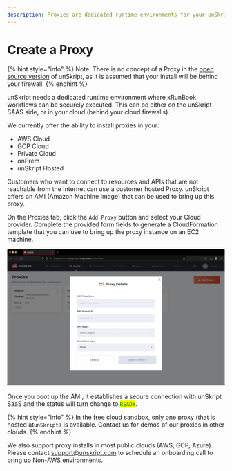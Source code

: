 ```yaml
---
description: Proxies are dedicated runtime environments for your unSkript install
---
```


# Create a Proxy

{% hint style="info" %}
Note: There is no concept of a Proxy in the [open source version](https://github.com/unskript/Awesome-CloudOps-Automation) of unSkript, as it is assumed that your install will be behind your firewall.
{% endhint %}

unSkript needs a dedicated runtime environment where xRunBook workflows can be securely executed. This can be either on the unSkript SAAS side, or in your cloud (behind your cloud firewalls).

We currently offer the ability to install proxies in your:

* AWS Cloud
* GCP Cloud
* Private Cloud
* onPrem
* unSkript Hosted



Customers who want to connect to resources and APIs that are not reachable from the Internet can use a customer hosted Proxy. unSkript offers an AMI (Amazon Machine Image) that can be used to bring up this proxy.

On the Proxies tab, click the `Add Proxy` button and select your Cloud provider. Complete the provided form fields to generate a CloudFormation template that you can use to bring up the proxy instance on an EC2 machine.

![Environment Bringup is done using CloudFormation or Terraform templates](<../../.gitbook/assets/Screenshot 2022-08-17 at 8.15.38 PM.png>)

Once you boot up the AMI, it establishes a secure connection with unSkript SaaS and the status will turn change to <mark style="color:green;background-color:yellow;">`READY`</mark>.

{% hint style="info" %}
In the [free cloud sandbox,](https://us.app.unskript.io/) only one proxy (that is hosted at`unSkript)` is available. Contact us for demos of our proxies in other clouds.
{% endhint %}

We also support proxy installs in most public clouds (AWS, GCP, Azure). Please contact support@unskript.com to schedule an onboarding call to bring up Non-AWS environments.
